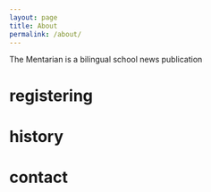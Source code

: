 ```yaml
---
layout: page
title: About
permalink: /about/
---
```


The Mentarian is a bilingual school news publication

<h1>registering</h1>
<h1>history</h1>
<h1>contact</h1>